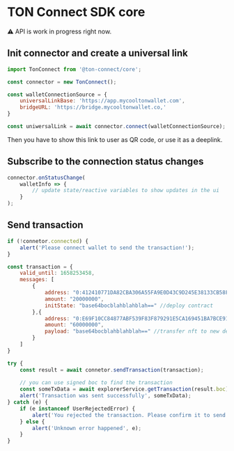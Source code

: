 # TON Connect SDK core

⚠️ API is work in progress right now.

## Init connector and create a universal link

```js
import TonConnect from '@ton-connect/core';

const connector = new TonConnect();

const walletConnectionSource = {
    universalLinkBase: 'https://app.mycooltonwallet.com',
    bridgeURL: 'https://bridge.mycooltonwallet.co,'
}

const uniwersalLink = await connector.connect(walletConnectionSource);
```

Then you have to show this link to user as QR code, or use it as a deeplink.


## Subscribe to the connection status changes
```js
connector.onStatusChange(
    walletInfo => {
        // update state/reactive variables to show updates in the ui
    } 
);
```

## Send transaction
```js
if (!connetor.connected) {
    alert('Please connect wallet to send the transaction!');
}

const transaction = {
    valid_until: 1658253458,
    messages: [
        {
            address: "0:412410771DA82CBA306A55FA9E0D43C9D245E38133CB58F1457DFB8D5CD8892F",
            amount: "20000000",
            initState: "base64bocblahblahblah==" //deploy contract
        },{
            address: "0:E69F10CC84877ABF539F83F879291E5CA169451BA7BCE91A37A5CED3AB8080D3",
            amount: "60000000",
            payload: "base64bocblahblahblah==" //transfer nft to new deployed account 0:412410771DA82CBA306A55FA9E0D43C9D245E38133CB58F1457DFB8D5CD8892F
        }
    ]
}

try {
    const result = await connetor.sendTransaction(transaction);
    
    // you can use signed boc to find the transaction 
    const someTxData = await explorerService.getTransaction(result.boc);
    alert('Transaction was sent successfully', someTxData);
} catch (e) {
    if (e instanceof UserRejectedError) {
        alert('You rejected the transaction. Please confirm it to send to the blockchain');
    } else {
        alert('Unknown error happened', e);
    }
}
```
